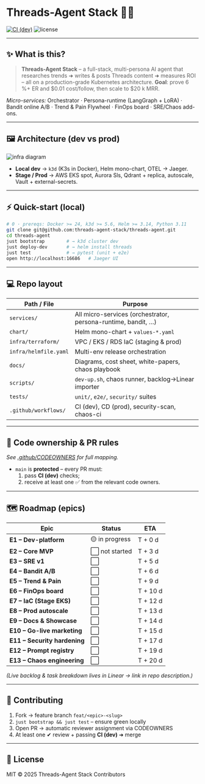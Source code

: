 <!-- title & badges -->

# Threads-Agent Stack 🧵🤖

[![CI (dev)](.github/workflows/dev-ci.yml/badge.svg)](../../actions/workflows/dev-ci.yml)
![license](https://img.shields.io/badge/license-MIT-blue)

<!-- add Codecov, FinOps, etc. badges later -->

---

## ✨ What is this?

> **Threads-Agent Stack** – a full-stack, multi-persona AI agent that
> researches trends ➜ writes & posts Threads content ➜ measures ROI – all on a
> production-grade Kubernetes architecture.
> **Goal**: prove 6 %+ ER and $0.01 cost/follow, then scale to \$20 k MRR.

_Micro-services:_ Orchestrator · Persona-runtime (LangGraph + LoRA) · Bandit
online A/B · Trend & Pain Flywheel · FinOps board · SRE/Chaos add-ons.

---

## 🖼 Architecture (dev vs prod)

![infra diagram](docs/infra.svg)

- **Local dev** → `k3d` (K3s in Docker), Helm mono-chart, OTEL → Jaeger.
- **Stage / Prod** → AWS EKS spot, Aurora Sls, Qdrant + replica, autoscale,
  Vault + external-secrets.

---

## ⚡ Quick-start (local)

```bash
# 0 · prereqs: Docker >= 24, k3d >= 5.6, Helm >= 3.14, Python 3.11
git clone git@github.com:threads-agent-stack/threads-agent.git
cd threads-agent
just bootstrap        # → k3d cluster dev
just deploy-dev       # → helm install threads
just test             # → pytest (unit + e2e)
open http://localhost:16686   # Jaeger UI
```

---

## 💻 Repo layout

| Path / File           | Purpose                                                       |
| --------------------- | ------------------------------------------------------------- |
| `services/`           | All micro-services (orchestrator, persona-runtime, bandit, …) |
| `chart/`              | Helm mono-chart + `values-*.yaml`                             |
| `infra/terraform/`    | VPC / EKS / RDS IaC (staging & prod)                          |
| `infra/helmfile.yaml` | Multi-env release orchestration                               |
| `docs/`               | Diagrams, cost sheet, white-papers, chaos playbook            |
| `scripts/`            | `dev-up.sh`, chaos runner, backlog→Linear importer            |
| `tests/`              | `unit/`, `e2e/`, `security/` suites                           |
| `.github/workflows/`  | CI (dev), CD (prod), security-scan, chaos-ci                  |

---

## 🔑 Code ownership & PR rules

_See [.github/CODEOWNERS](.github/CODEOWNERS) for full mapping._

- `main` is **protected** – every PR must:
  1. pass **CI (dev)** checks;
  2. receive at least one ✅ from the relevant code owners.

---

## 🗺 Roadmap (epics)

| Epic                         | Status         | ETA      |
| ---------------------------- | -------------- | -------- |
| **E1 – Dev-platform**        | 🟡 in progress | T + 0 d  |
| **E2 – Core MVP**            | ⬜ not started | T + 3 d  |
| **E3 – SRE v1**              | ⬜             | T + 5 d  |
| **E4 – Bandit A/B**          | ⬜             | T + 6 d  |
| **E5 – Trend & Pain**        | ⬜             | T + 9 d  |
| **E6 – FinOps board**        | ⬜             | T + 10 d |
| **E7 – IaC (Stage EKS)**     | ⬜             | T + 12 d |
| **E8 – Prod autoscale**      | ⬜             | T + 13 d |
| **E9 – Docs & Showcase**     | ⬜             | T + 14 d |
| **E10 – Go-live marketing**  | ⬜             | T + 15 d |
| **E11 – Security hardening** | ⬜             | T + 17 d |
| **E12 – Prompt registry**    | ⬜             | T + 19 d |
| **E13 – Chaos engineering**  | ⬜             | T + 20 d |

_(Live backlog & task breakdown lives in Linear → link in repo description.)_

---

## 🤝 Contributing

1. Fork → feature branch `feat/<epic>-<slug>`
2. `just bootstrap && just test` – ensure green locally
3. Open PR → automatic reviewer assignment via CODEOWNERS
4. At least one ✔ review + passing **CI (dev)** ➜ merge

---

## 📝 License

MIT © 2025 Threads-Agent Stack Contributors
